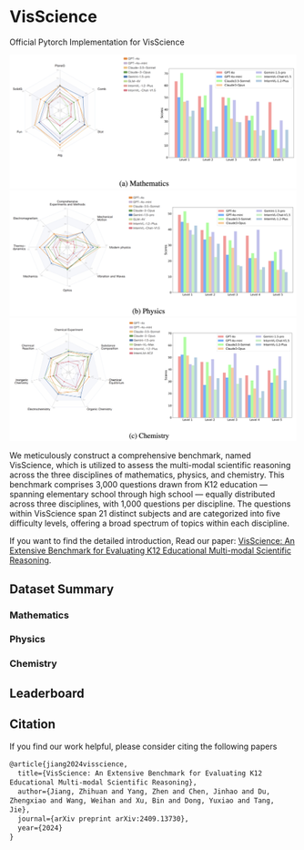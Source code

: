 # VisScience
Official Pytorch Implementation for VisScience



![](resources/math.png)
![](resources/physics.png)
![](resources/chemistry.png)

We meticulously construct a comprehensive benchmark, named VisScience, which is utilized to assess the multi-modal scientific reasoning across the three disciplines of mathematics, physics, and chemistry. This benchmark comprises 3,000 questions drawn from K12 education — spanning elementary school through high school — equally distributed across three disciplines, with 1,000 questions per discipline. The questions within VisScience span 21 distinct subjects and are categorized into five difficulty levels, offering a broad spectrum of topics within each discipline.

If you want to find the detailed introduction, Read our paper: [VisScience: An Extensive Benchmark for Evaluating K12 Educational Multi-modal Scientific Reasoning](https://arxiv.org/pdf/2409.13730).



## Dataset Summary
### Mathematics


### Physics


### Chemistry




## Leaderboard


## Citation

If you find our work helpful, please consider citing the following papers

```
@article{jiang2024visscience,
  title={VisScience: An Extensive Benchmark for Evaluating K12 Educational Multi-modal Scientific Reasoning},
  author={Jiang, Zhihuan and Yang, Zhen and Chen, Jinhao and Du, Zhengxiao and Wang, Weihan and Xu, Bin and Dong, Yuxiao and Tang, Jie},
  journal={arXiv preprint arXiv:2409.13730},
  year={2024}
}
```
